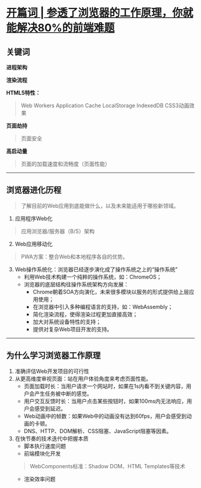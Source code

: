 # [开篇词 | 参透了浏览器的工作原理，你就能解决80%的前端难题](https://time.geekbang.org/column/article/113513?utm_term=pc_interstitial_183)


## 关键词

**进程架构**

**渲染流程**

**HTML5特性：**
> Web Workers
> Application Cache
> LocalStorage
> IndexedDB
> CSS3动画效果

**页面劫持**
> 页面安全

**高启动量**
> 页面的加载速度和流畅度（页面性能）

---

## 浏览器进化历程

> 了解目前的Web应用到底能做什么，以及未来能适用于哪些新领域。

1. 应用程序Web化
> 应用浏览器/服务器（B/S）架构
2. Web应用移动化
> PWA方案：整合Web和本地程序各自的优势。
3. Web操作系统化：浏览器已经逐步演化成了操作系统之上的“操作系统”
   + 利用Web技术构建一个纯粹的操作系统，如：ChromeOS；
   + 浏览器的底层结构往操作系统架构方向发展：
      - Chrome朝着SOA方向演化，未来很多模块以服务的形式提供给上层应用使用；
      - 在浏览器中引入多种编程语言的支持，如：WebAssembly；
      - 简化渲染流程，使得渲染过程更加直接高效；
      - 加大对系统设备特性的支持；
      - 提供对复杂Web项目开发的支持。

---

## 为什么学习浏览器工作原理

1. 准确评估Web开发项目的可行性
2. 从更高维度审视页面：站在用户体验角度来考虑页面性能。
   - 页面加载时长：当用户请求一个网站时，如果在1s内看不到关键内容，用户会产生任务被中断的感觉。
   - 用户交互反馈时长：当用户点击某些按钮时，如果100ms内无法响应，用户会感受到延迟。
   - Web动画中的帧数：如果Web中的动画没有达到60fps，用户会感受到动画的卡顿。
   - DNS、HTTP、DOM解析、CSS阻塞、JavaScript阻塞等因素。
3. 在快节奏的技术迭代中把握本质
   - 脚本执行速度问题
   - 前端模块化开发
   > WebComponents标准：Shadow DOM、HTML Templates等技术
   - 渲染效率问题
